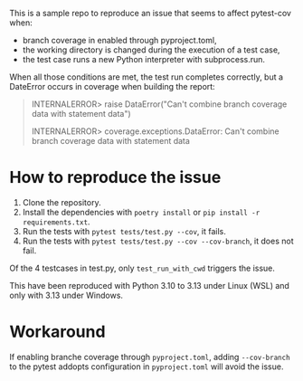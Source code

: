 This is a sample repo to reproduce an issue that seems to affect pytest-cov when:
* branch coverage in enabled through pyproject.toml,
* the working directory is changed during the execution of a test case,
* the test case runs a new Python interpreter with subprocess.run.

When all those conditions are met, the test run completes correctly, but a DateError occurs in coverage when building
the report:

> INTERNALERROR>     raise DataError("Can't combine branch coverage data with statement data")
> 
> INTERNALERROR> coverage.exceptions.DataError: Can't combine branch coverage data with statement data

# How to reproduce the issue

1. Clone the repository.
2. Install the dependencies with `poetry install` or `pip install -r requirements.txt`.
3. Run the tests with `pytest tests/test.py --cov`, it fails.
4. Run the tests with `pytest tests/test.py --cov --cov-branch`, it does not fail.

Of the 4 testcases in test.py, only `test_run_with_cwd` triggers the issue.

This have been reproduced with Python 3.10 to 3.13 under Linux (WSL) and only with 3.13 under Windows.

# Workaround
If enabling branche coverage through `pyproject.toml`, adding `--cov-branch` to the pytest addopts configuration in
`pyproject.toml` will avoid the issue.